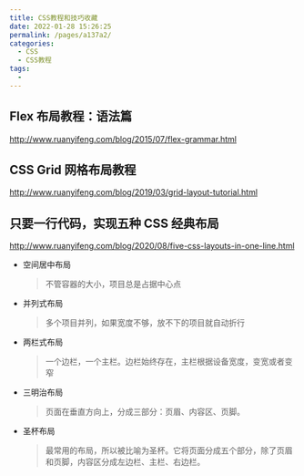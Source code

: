 ```yaml
---
title: CSS教程和技巧收藏
date: 2022-01-28 15:26:25
permalink: /pages/a137a2/
categories:
  - CSS
  - CSS教程
tags:
  - 
---
```



## Flex 布局教程：语法篇
<http://www.ruanyifeng.com/blog/2015/07/flex-grammar.html>

## CSS Grid 网格布局教程
<http://www.ruanyifeng.com/blog/2019/03/grid-layout-tutorial.html>

## 只要一行代码，实现五种 CSS 经典布局
<http://www.ruanyifeng.com/blog/2020/08/five-css-layouts-in-one-line.html>
* 空间居中布局
  
  > 不管容器的大小，项目总是占据中心点
* 并列式布局
  
  > 多个项目并列，如果宽度不够，放不下的项目就自动折行
* 两栏式布局
  
  > 一个边栏，一个主栏。边栏始终存在，主栏根据设备宽度，变宽或者变窄
* 三明治布局
  
  > 页面在垂直方向上，分成三部分：页眉、内容区、页脚。
* 圣杯布局
  
  > 最常用的布局，所以被比喻为圣杯。它将页面分成五个部分，除了页眉和页脚，内容区分成左边栏、主栏、右边栏。
